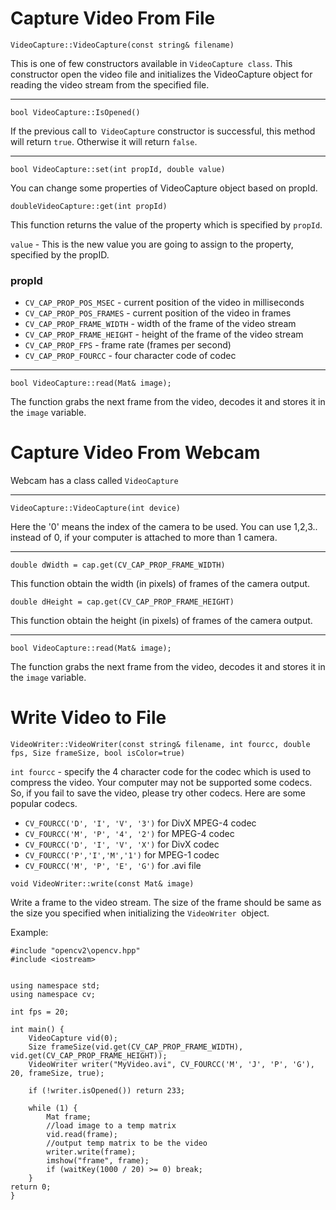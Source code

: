 # Capture Video From File
`VideoCapture::VideoCapture(const string& filename)`

This is one of few constructors available in `VideoCapture class`. This constructor open the video file and initializes the VideoCapture object for reading the video stream from the specified file. 

---

`bool VideoCapture::IsOpened()`

If the previous call to` VideoCapture` constructor is successful, this method will return `true`. Otherwise it will return `false`. 

---

`bool VideoCapture::set(int propId, double value)`

You can change some properties of VideoCapture object based on propId.

`doubleVideoCapture::get(int propId)`

This function returns the value of the property which is specified by `propId`. 

`value` - This is the new value you are going to assign to the property, specified by the propID.

### propId
 - `CV_CAP_PROP_POS_MSEC` - current position of the video in milliseconds
 - `CV_CAP_PROP_POS_FRAMES` - current position of the video in frames
 - `CV_CAP_PROP_FRAME_WIDTH` - width of the frame of the video stream
 - `CV_CAP_PROP_FRAME_HEIGHT` - height of the frame of the video stream
 - `CV_CAP_PROP_FPS` - frame rate (frames per second)
 - `CV_CAP_PROP_FOURCC` - four character code  of codec
 
---
 
`bool VideoCapture::read(Mat& image);`

The function grabs the next frame from the video, decodes it and stores it in the `image` variable.


# Capture Video From Webcam
Webcam has a class called `VideoCapture`

---

`VideoCapture::VideoCapture(int device)`

Here the '0' means the index of the camera to be used. You can use 1,2,3.. instead of 0, if your computer is attached to more than 1 camera. 

---

`double dWidth = cap.get(CV_CAP_PROP_FRAME_WIDTH)`

This function obtain the width (in pixels) of frames of the camera output.

`double dHeight = cap.get(CV_CAP_PROP_FRAME_HEIGHT)`

This function obtain the height (in pixels) of frames of the camera output.

---

`bool VideoCapture::read(Mat& image);`

The function grabs the next frame from the video, decodes it and stores it in the `image` variable.

# Write Video to File

`VideoWriter::VideoWriter(const string& filename, int fourcc, double fps, Size frameSize, bool isColor=true)`

`int fourcc` - specify the 4 character code for the codec which is used to compress the video. Your computer may not be supported some codecs. So, if you fail to save the video, please try other codecs. Here are some popular codecs.

 - `CV_FOURCC('D', 'I', 'V', '3')` for DivX MPEG-4 codec
 - `CV_FOURCC('M', 'P', '4', '2')` for MPEG-4 codec
 - `CV_FOURCC('D', 'I', 'V', 'X')` for DivX codec 
 - `CV_FOURCC('P','I','M','1')` for MPEG-1 codec
 - `CV_FOURCC('M', 'P', 'E', 'G')` for .avi file

`void VideoWriter::write(const Mat& image)`

Write a frame to the video stream. The size of the frame should be same as the size you specified when initializing the `VideoWriter `object.




Example:
```
#include "opencv2\opencv.hpp"
#include <iostream>


using namespace std;
using namespace cv;

int fps = 20;

int main() {
	VideoCapture vid(0);
	Size frameSize(vid.get(CV_CAP_PROP_FRAME_WIDTH), vid.get(CV_CAP_PROP_FRAME_HEIGHT));
	VideoWriter writer("MyVideo.avi", CV_FOURCC('M', 'J', 'P', 'G'), 20, frameSize, true);
	
	if (!writer.isOpened()) return 233;

	while (1) {
		Mat frame;
		//load image to a temp matrix
		vid.read(frame);
		//output temp matrix to be the video
		writer.write(frame);
		imshow("frame", frame);
		if (waitKey(1000 / 20) >= 0) break;
	}
return 0;
}
```
